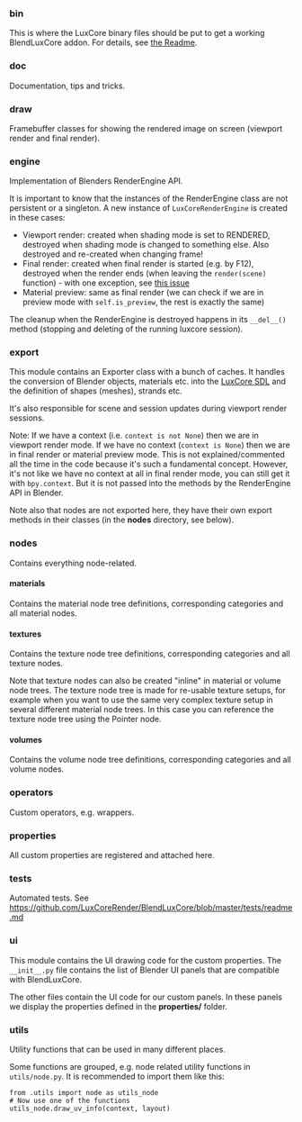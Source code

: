 ### bin

This is where the LuxCore binary files should be put to get a working BlendLuxCore addon. 
For details, see [the Readme](https://github.com/LuxCoreRender/BlendLuxCore/blob/master/bin/readme.md).

### doc

Documentation, tips and tricks.

### draw

Framebuffer classes for showing the rendered image on screen (viewport render and final render).

### engine

Implementation of Blenders RenderEngine API. 

It is important to know that the instances of the RenderEngine class are not persistent or a singleton.
A new instance of `LuxCoreRenderEngine` is created in these cases:
* Viewport render: created when shading mode is set to RENDERED, destroyed when shading mode is changed to something else.
  Also destroyed and re-created when changing frame!
* Final render: created when final render is started (e.g. by F12), destroyed when the render ends 
  (when leaving the `render(scene)` function) - with one exception, see [this issue](https://github.com/LuxCoreRender/BlendLuxCore/issues/59)
* Material preview: same as final render (we can check if we are in preview mode with `self.is_preview`,
  the rest is exactly the same)

The cleanup when the RenderEngine is destroyed happens in its `__del__()` method (stopping and deleting of the running luxcore session).

### export

This module contains an Exporter class with a bunch of caches. 
It handles the conversion of Blender objects, materials etc. into 
the [LuxCore SDL](https://wiki.luxcorerender.org/LuxCore_SDL_Reference_Manual_v2.0) 
and the definition of shapes (meshes), strands etc.

It's also responsible for scene and session updates during viewport render sessions.

Note: If we have a context (i.e. `context is not None`) then we are in viewport render mode. 
If we have no context (`context is None`) then we are in final render or material preview mode.
This is not explained/commented all the time in the code because it's such a fundamental concept.
However, it's not like we have no context at all in final render mode, you can still get it with `bpy.context`. 
But it is not passed into the methods by the RenderEngine API in Blender.

Note also that nodes are not exported here, they have their own 
export methods in their classes (in the **nodes** directory, see below).

### nodes

Contains everything node-related. 

  #### materials
  
  Contains the material node tree definitions, corresponding categories and all material nodes.
  
  #### textures
  
  Contains the texture node tree definitions, corresponding categories and all texture nodes.
  
  Note that texture nodes can also be created "inline" in material or volume node trees. 
  The texture node tree is made for re-usable texture setups, for example when you want to use the same
  very complex texture setup in several different material node trees. 
  In this case you can reference the texture node tree using the Pointer node.
  
  #### volumes
  
  Contains the volume node tree definitions, corresponding categories and all volume nodes.
  
### operators

Custom operators, e.g. wrappers.

### properties

All custom properties are registered and attached here.

### tests

Automated tests. See https://github.com/LuxCoreRender/BlendLuxCore/blob/master/tests/readme.md

### ui

This module contains the UI drawing code for the custom properties.
The `__init__.py` file contains the list of Blender UI panels that are compatible with BlendLuxCore.

The other files contain the UI code for our custom panels.
In these panels we display the properties defined in the **properties/** folder.

### utils

Utility functions that can be used in many different places.

Some functions are grouped, e.g. node related utility functions in `utils/node.py`. It is recommended to import them like this:
```
from .utils import node as utils_node
# Now use one of the functions
utils_node.draw_uv_info(context, layout)
```
